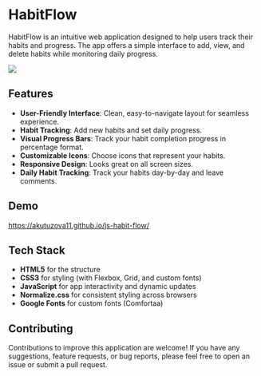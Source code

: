 # HabitFlow

HabitFlow is an intuitive web application designed to help users track their habits and progress. 
The app offers a simple interface to add, view, and delete habits while monitoring daily progress.

![](https://github.com/akutuzova11/js-habit-flow/blob/main/habitflow.gif)

## Features

- **User-Friendly Interface**: Clean, easy-to-navigate layout for seamless experience.
- **Habit Tracking**: Add new habits and set daily progress.
- **Visual Progress Bars**: Track your habit completion progress in percentage format.
- **Customizable Icons**: Choose icons that represent your habits.
- **Responsive Design**: Looks great on all screen sizes.
- **Daily Habit Tracking**: Track your habits day-by-day and leave comments.

## Demo

https://akutuzova11.github.io/js-habit-flow/

## Tech Stack

- **HTML5** for the structure
- **CSS3** for styling (with Flexbox, Grid, and custom fonts)
- **JavaScript** for app interactivity and dynamic updates
- **Normalize.css** for consistent styling across browsers
- **Google Fonts** for custom fonts (Comfortaa)

## Contributing

Contributions to improve this application are welcome! 
If you have any suggestions, feature requests, or bug reports, please feel free to open an issue or submit a pull request.

